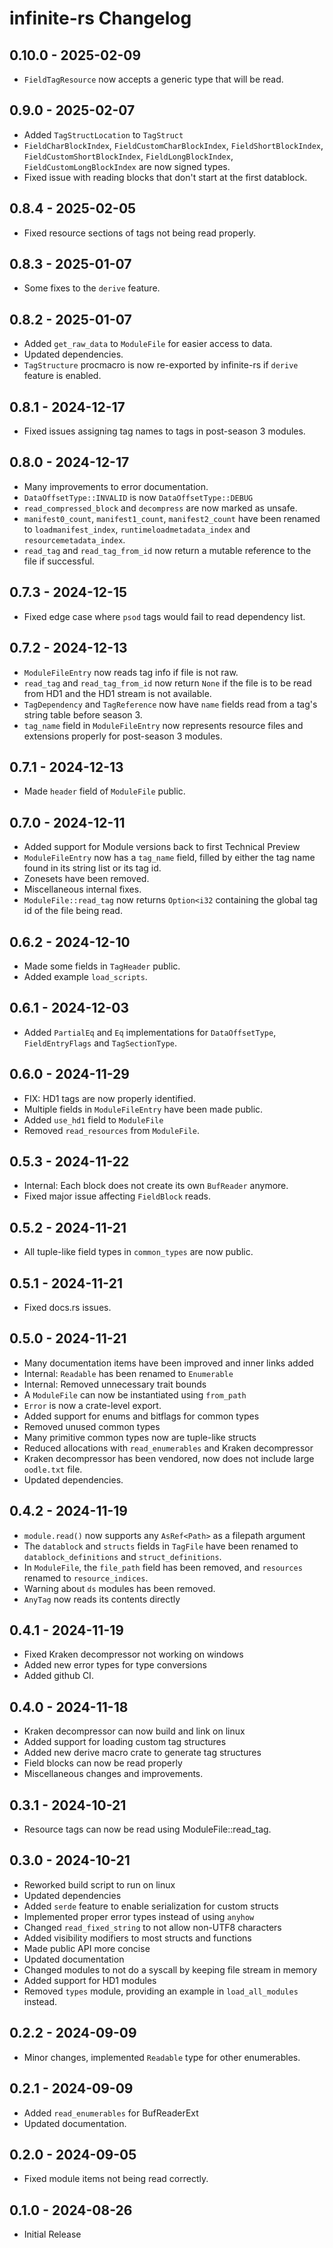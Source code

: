 # infinite-rs Changelog

## 0.10.0 - 2025-02-09
- `FieldTagResource` now accepts a generic type that will be read.

## 0.9.0 - 2025-02-07
- Added `TagStructLocation` to `TagStruct`
- `FieldCharBlockIndex`, `FieldCustomCharBlockIndex`, `FieldShortBlockIndex`, `FieldCustomShortBlockIndex`, `FieldLongBlockIndex`, `FieldCustomLongBlockIndex` are now signed types.
- Fixed issue with reading blocks that don't start at the first datablock.

## 0.8.4 - 2025-02-05
- Fixed resource sections of tags not being read properly.

## 0.8.3 - 2025-01-07
- Some fixes to the `derive` feature.

## 0.8.2 - 2025-01-07
- Added `get_raw_data` to `ModuleFile` for easier access to data.
- Updated dependencies.
- `TagStructure` procmacro is now re-exported by infinite-rs if `derive` feature is enabled.

## 0.8.1 - 2024-12-17
- Fixed issues assigning tag names to tags in post-season 3 modules.

## 0.8.0 - 2024-12-17
- Many improvements to error documentation.
- `DataOffsetType::INVALID` is now `DataOffsetType::DEBUG`
- `read_compressed_block` and `decompress` are now marked as unsafe.
- `manifest0_count`, `manifest1_count`, `manifest2_count` have been renamed to `loadmanifest_index`, `runtimeloadmetadata_index` and `resourcemetadata_index`.
- `read_tag` and `read_tag_from_id` now return a mutable reference to the file if successful.

## 0.7.3 - 2024-12-15
- Fixed edge case where `psod` tags would fail to read dependency list. 

## 0.7.2 - 2024-12-13
- `ModuleFileEntry` now reads tag info if file is not raw.
- `read_tag` and `read_tag_from_id` now return `None` if the file is to be read from HD1 and the HD1 stream is not available.
- `TagDependency` and `TagReference` now have `name` fields read from a tag's string table before season 3.
- `tag_name` field in `ModuleFileEntry` now represents resource files and extensions properly for post-season 3 modules.

## 0.7.1 - 2024-12-13
- Made `header` field of `ModuleFile` public.

## 0.7.0 - 2024-12-11
- Added support for Module versions back to first Technical Preview
- `ModuleFileEntry` now has a `tag_name` field, filled by either the tag name found in its string list or its tag id. 
- Zonesets have been removed.
- Miscellaneous internal fixes.
- `ModuleFile::read_tag` now returns `Option<i32` containing the global tag id of the file being read.

## 0.6.2 - 2024-12-10
- Made some fields in `TagHeader` public.
- Added example `load_scripts`.

## 0.6.1 - 2024-12-03
- Added `PartialEq` and `Eq` implementations for `DataOffsetType`, `FieldEntryFlags` and `TagSectionType`.

## 0.6.0 - 2024-11-29
- FIX: HD1 tags are now properly identified.
- Multiple fields in `ModuleFileEntry` have been made public.
- Added `use_hd1` field to `ModuleFile`
- Removed `read_resources` from `ModuleFile`.

## 0.5.3 - 2024-11-22
- Internal: Each block does not create its own `BufReader` anymore.
- Fixed major issue affecting `FieldBlock` reads.

## 0.5.2 - 2024-11-21
- All tuple-like field types in `common_types` are now public.

## 0.5.1 - 2024-11-21
- Fixed docs.rs issues.

## 0.5.0 - 2024-11-21
- Many documentation items have been improved and inner links added
- Internal: `Readable` has been renamed to `Enumerable`
- Internal: Removed unnecessary trait bounds
- A `ModuleFile` can now be instantiated using `from_path`
- `Error` is now a crate-level export.
- Added support for enums and bitflags for common types
- Removed unused common types
- Many primitive common types now are tuple-like structs
- Reduced allocations with `read_enumerables` and Kraken decompressor
- Kraken decompressor has been vendored, now does not include large `oodle.txt` file.
- Updated dependencies.

## 0.4.2 - 2024-11-19
-  `module.read()` now supports any `AsRef<Path>` as a filepath argument
- The `datablock` and `structs` fields in `TagFile` have been renamed to `datablock_definitions` and `struct_definitions`.
- In `ModuleFile`, the `file_path` field has been removed, and `resources` renamed to `resource_indices`.
- Warning about `ds` modules has been removed.
- `AnyTag` now reads its contents directly

## 0.4.1 - 2024-11-19
- Fixed Kraken decompressor not working on windows
- Added new error types for type conversions
- Added github CI.

## 0.4.0 - 2024-11-18
- Kraken decompressor can now build and link on linux
- Added support for loading custom tag structures
- Added new derive macro crate to generate tag structures
- Field blocks can now be read properly
- Miscellaneous changes and improvements.

## 0.3.1 - 2024-10-21
- Resource tags can now be read using ModuleFile::read_tag.

## 0.3.0 - 2024-10-21
- Reworked build script to run on linux
- Updated dependencies
- Added `serde` feature to enable serialization for custom structs
- Implemented proper error types instead of using `anyhow`
- Changed `read_fixed_string` to not allow non-UTF8 characters
- Added visibility modifiers to most structs and functions
- Made public API more concise
- Updated documentation
- Changed modules to not do a syscall by keeping file stream in memory
- Added support for HD1 modules
- Removed `types` module, providing an example in `load_all_modules` instead.
## 0.2.2 - 2024-09-09
- Minor changes, implemented `Readable` type for other enumerables.
## 0.2.1 - 2024-09-09
- Added `read_enumerables` for BufReaderExt
- Updated documentation.
## 0.2.0 - 2024-09-05
- Fixed module items not being read correctly.
## 0.1.0 - 2024-08-26
- Initial Release
